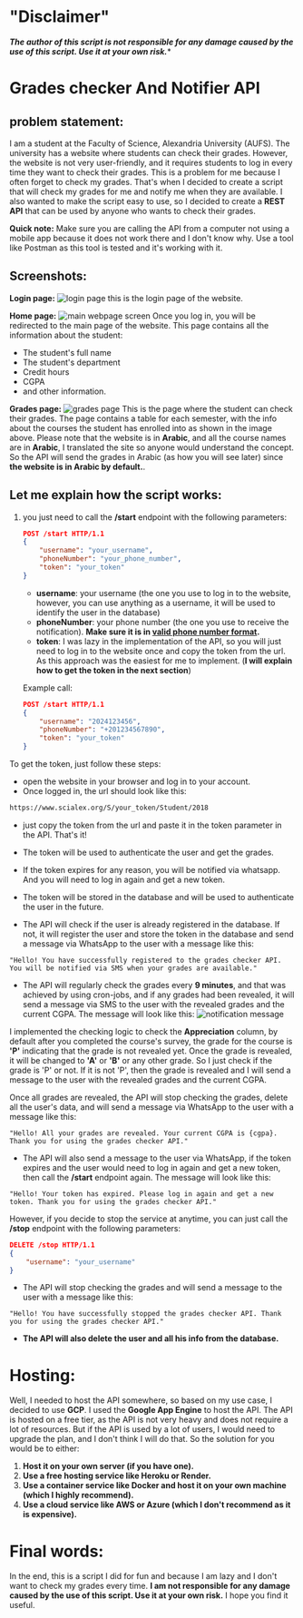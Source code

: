 # "Disclaimer" 
***The author of this script is not responsible for any damage caused by the use of this script. Use it at your own risk.****

# Grades checker And Notifier API


## problem statement:
 I am a student at the Faculty of Science, Alexandria University (AUFS). The university has a website where students can check their grades. However, the website is not very user-friendly, and it requires students to log in every time they want to check their grades. This is a problem for me because I often forget to check my grades. That's when I decided to create a script that will check my grades for me and notify me when they are available. I also wanted to make the script easy to use, so I decided to create a **REST API** that can be used by anyone who wants to check their grades.

**Quick note:** Make sure you are calling the API from a computer not using a mobile app because it does not work there and I don't know why. Use a tool like Postman as this tool is tested and it's working with it.

## Screenshots:
**Login page:**
![login page](/assets/login_page.jpeg)
this is the login page of the website.

**Home page:**
![main webpage screen](/assets/main_page.jpeg)
Once you log in, you will be redirected to the main page of the website. This page contains all the information about the student:
- The student's full name
- The student's department
- Credit hours
- CGPA
- and other information. 

**Grades page:**
![grades page](/assets/grades_page.jpeg)
This is the page where the student can check their grades. The page contains a table for each semester, with the info about the courses the student has enrolled into as shown in the image above.
Please note that the website is in **Arabic**, and all the course names are in **Arabic**, I translated the site so anyone would understand the concept. So the API will send the grades in Arabic (as how you will see later) since **the website is in Arabic by default.**.

## Let me explain how the script works:

1. you just need to call the **/start** endpoint with the following parameters:
    ```json
    POST /start HTTP/1.1
    {
        "username": "your_username",
        "phoneNumber": "your_phone_number",
        "token": "your_token"
    }
    ```

    - **username**: your username (the one you use to log in to the website, however, you can use anything as a username, it will be used to identify the user in the database)
    - **phoneNumber**: your phone number (the one you use to receive the notification). **Make sure it is in [valid phone number format](https://faq.whatsapp.com/1294841057948784).**
    - **token**: I was lazy in the implementation of the API, so you will just need to log in to the website once and copy the token from the url. As this approach was the easiest for me to implement. (**I will explain how to get the token in the next section**)

    Example call:
    ```json
    POST /start HTTP/1.1
    {
        "username": "2024123456",
        "phoneNumber": "+201234567890",
        "token": "your_token"
    }
    ```

To get the token, just follow these steps:
- open the website in your browser and log in to your account.
- Once logged in, the url should look like this:
```bash
https://www.scialex.org/S/your_token/Student/2018
```
- just copy the token from the url and paste it in the token parameter in the API. That's it!
- The token will be used to authenticate the user and get the grades.
- If the token expires for any reason, you will be notified via whatsapp. And you will need to log in again and get a new token.
- The token will be stored in the database and will be used to authenticate the user in the future.


- The API will check if the user is already registered in the database. If not, it will register the user and store the token in the database and send a message via WhatsApp to the user with a  message like this:
```
"Hello! You have successfully registered to the grades checker API. You will be notified via SMS when your grades are available."
```
- The API will regularly check the grades every **9 minutes**, and that was achieved by using cron-jobs, and if any grades had been revealed, it will send a message via SMS to the user with the revealed grades and the current CGPA. The message will look like this:
![notification message](/assets/grades_notification.jpg)

I implemented the checking logic to check the **Appreciation** column, by default after you completed the course's survey, the grade for the course is **'P'** indicating that the grade is not revealed yet. Once the grade is revealed, it will be changed to **'A'** or **'B'** or any other grade. So I just check if the grade is 'P' or not. If it is not 'P', then the grade is revealed and I will send a message to the user with the revealed grades and the current CGPA.

Once all grades are revealed, the API will stop checking the grades, delete all the user's data, and will send a message via WhatsApp to the user with a message like this:
```
"Hello! All your grades are revealed. Your current CGPA is {cgpa}. Thank you for using the grades checker API."
```
- The API will also send a message to the user via WhatsApp, if the token expires and the user would need to log in again and get a new token, then call the **/start** endpoint again. The message will look like this:
```
"Hello! Your token has expired. Please log in again and get a new token. Thank you for using the grades checker API."
```
However, if you decide to stop the service at anytime, you can just call the **/stop** endpoint with the following parameters:
```json
DELETE /stop HTTP/1.1
{
    "username": "your_username"
}
```
- The API will stop checking the grades and will send a message to the user with a message like this:
```
"Hello! You have successfully stopped the grades checker API. Thank you for using the grades checker API."
```
- **The API will also delete the user and all his info from the database.**

# Hosting:
Well, I needed to host the API somewhere, so based on my use case, I decided to use **GCP**. I used the **Google App Engine** to host the API. The API is hosted on a free tier, as the API is not very heavy and does not require a lot of resources. But if the API is used by a lot of users, I would need to upgrade the plan, and I don't think I will do that. So the solution for you would be to either:
 
1. **Host it on your own server (if you have one).**
2. **Use a free hosting service like Heroku or Render.**
3. **Use a container service like Docker and host it on your own machine (which I highly recommend).**
4. **Use a cloud service like AWS or Azure (which I don't recommend as it is expensive).**

# Final words:
In the end, this is a script I did for fun and because I am lazy and I don't want to check my grades every time. **I am not responsible for any damage caused by the use of this script. Use it at your own risk.** I hope you find it useful.
